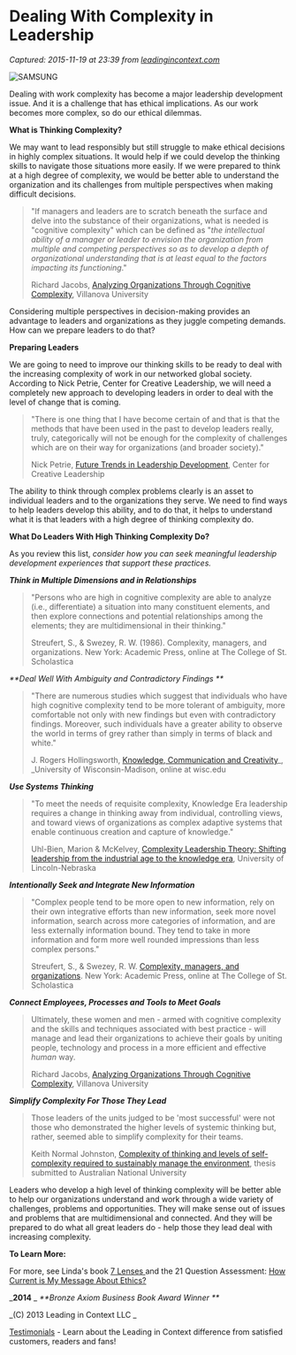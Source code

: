 # Dealing With Complexity in Leadership

_Captured: 2015-11-19 at 23:39 from [leadingincontext.com](http://leadingincontext.com/2013/02/27/dealing-with-complexity-in-leadership/)_

![SAMSUNG](http://lindafisherthornton.files.wordpress.com/2013/02/2013-01-31-11-54-50.jpg?w=300&h=225)

Dealing with work complexity has become a major leadership development issue. And it is a challenge that has ethical implications. As our work becomes more complex, so do our ethical dilemmas.

**What is Thinking Complexity?**

We may want to lead responsibly but still struggle to make ethical decisions in highly complex situations. It would help if we could develop the thinking skills to navigate those situations more easily. If we were prepared to think at a high degree of complexity, we would be better able to understand the organization and its challenges from multiple perspectives when making difficult decisions.

> "If managers and leaders are to scratch beneath the surface and delve into the substance of their organizations, what is needed is "cognitive complexity" which can be defined as "_the intellectual ability of a manager or leader to envision the organization from multiple and competing perspectives so as to develop a depth of organizational understanding that is at least equal to the factors impacting its functioning_."
> 
> Richard Jacobs, [Analyzing Organizations Through Cognitive Complexity](http://www83.homepage.villanova.edu/richard.jacobs/MPA%208002/Powerpoint/cogcomp/index.html), Villanova University

Considering multiple perspectives in decision-making provides an advantage to leaders and organizations as they juggle competing demands. How can we prepare leaders to do that?

**Preparing Leaders**

We are going to need to improve our thinking skills to be ready to deal with the increasing complexity of work in our networked global society. According to Nick Petrie, Center for Creative Leadership, we will need a completely new approach to developing leaders in order to deal with the level of change that is coming.

> "There is one thing that I have become certain of and that is that the methods that have been used in the past to develop leaders really, truly, categorically will not be enough for the complexity of challenges which are on their way for organizations (and broader society)."
> 
> Nick Petrie, [Future Trends in Leadership Development](http://www.ccl.org/leadership/pdf/research/futureTrends.pdf), Center for Creative Leadership

The ability to think through complex problems clearly is an asset to individual leaders and to the organizations they serve. We need to find ways to help leaders develop this ability, and to do that, it helps to understand what it is that leaders with a high degree of thinking complexity do.

**What Do Leaders With High Thinking Complexity Do?**

As you review this list, _consider how you can seek meaningful leadership development experiences that support these practices._

_**Think in Multiple Dimensions and in Relationships**_

> "Persons who are high in cognitive complexity are able to analyze (i.e., differentiate) a situation into many constituent elements, and then explore connections and potential relationships among the elements; they are multidimensional in their thinking."
> 
> Streufert, S., & Swezey, R. W. (1986). Complexity, managers, and organizations. New York: Academic Press, online at The College of St. Scholastica

_**Deal Well With Ambiguity and Contradictory Findings **_

> "There are numerous studies which suggest that individuals who have high cognitive complexity tend to be more tolerant of ambiguity, more comfortable not only with new findings but even with contradictory findings. Moreover, such individuals have a greater ability to observe the world in terms of grey rather than simply in terms of black and white."
> 
> J. Rogers Hollingsworth, [Knowledge, Communication and Creativity](http://faculty.history.wisc.edu/hollingsworth/documents/hollingsworth,j.rogers.high.cognitive.complexity.and.the.making.of.major.scientific.discoveries.pdf)_, _University of Wisconsin-Madison, online at wisc.edu

**_Use Systems Thinking_**

> "To meet the needs of requisite complexity, Knowledge Era leadership requires a change in thinking away from individual, controlling views, and toward views of organizations as complex adaptive systems that enable continuous creation and capture of knowledge."
> 
> Uhl-Bien, Marion & McKelvey, [Complexity Leadership Theory: Shifting leadership from the industrial age to the knowledge era](http://digitalcommons.unl.edu/cgi/viewcontent.cgi?article=1017&context=leadershipfacpub&sei-redir=1&referer=http%3A%2F%2Fwww.google.com%2Furl%3Fsa%3Dt%26rct%3Dj%26q%3Dleadership%2520development%2520complexity%2520thinking%26source%3Dweb%26cd%3D1%26ved%3D0CEoQFjAA%26url%3Dhttp%253A%252F%252Fdigitalcommons.unl.edu%252Fcgi%252Fviewcontent.cgi%253Farticle%253D1017%2526context%253Dleadershipfacpub%26ei%3D534jUbCrAtS40gGjoYCgCA%26usg%3DAFQjCNEDAUkv9L_vw7HtdamQ_ccq9OGT2w%26bvm%3Dbv.42553238%2Cd.dmQ#search=%22leadership%20development%20complexity%20thinking%22), University of Lincoln-Nebraska

_**Intentionally Seek and Integrate New Information**_

> "Complex people tend to be more open to new information, rely on their own integrative efforts than new information, seek more novel information, search across more categories of information, and are less externally information bound. They tend to take in more information and form more well rounded impressions than less complex persons."
> 
> Streufert, S., & Swezey, R. W. [Complexity, managers, and organizations](http://lindafisherthornton.wordpress.com/wp-admin/Academic%20Press). New York: Academic Press, online at The College of St. Scholastica

_**Connect Employees, Processes and Tools to Meet Goals**_

> Ultimately, these women and men - armed with cognitive complexity and the skills and techniques associated with best practice - will manage and lead their organizations to achieve their goals by uniting people, technology and process in a more efficient and effective _human_ way.
> 
> Richard Jacobs, [Analyzing Organizations Through Cognitive Complexity](http://www83.homepage.villanova.edu/richard.jacobs/MPA%208002/Powerpoint/cogcomp/index.html), Villanova University

**_Simplify Complexity For Those They Lead_**

> Those leaders of the units judged to be 'most successful' were not those who demonstrated the higher levels of systemic thinking but, rather, seemed able to simplify complexity for their teams.
> 
> Keith Normal Johnston, [Complexity of thinking and levels of self-complexity required to sustainably manage the environment](http://leadingincontext.com/2013/02/27/dealing-with-complexity-in-leadership/Those%20leaders%20of%20the%20units%20judged%20to%20be%20‘most%20successful’%20were%20not%20those%20who%20demonstrated%20the%20higher%20levels%20of%20systemic%20thinking%20but,%20rather,%20seemed%20able%20to%20simplify%20complexity%20for%20their%20teams.), thesis submitted to Australian National University

Leaders who develop a high level of thinking complexity will be better able to help our organizations understand and work through a wide variety of challenges, problems and opportunities. They will make sense out of issues and problems that are multidimensional and connected. And they will be prepared to do what all great leaders do - help those they lead deal with increasing complexity.

**To Learn More:**

For more, see Linda's book [7 Lenses ](http://ow.ly/yo13V)and the 21 Question Assessment: [How Current is My Message About Ethics?](http://leadingincontext.com/2014/02/19/how-current-is-my-message/)

_**2014** _ _**Bronze Axiom Business Book Award Winner **_

_(C) 2013 Leading in Context LLC _

[Testimonials](http://storify.com/leadingincontxt/testimonials) - Learn about the Leading in Context difference from satisfied customers, readers and fans!
